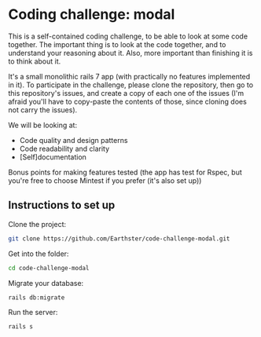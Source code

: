 # Coding challenge: modal

This is a self-contained coding challenge, to be able to look at some code together. The important thing is to look at the code together, and to understand your reasoning about it. Also, more important than finishing it is to think about it.

It's a small monolithic rails 7 app (with practically no features implemented in it). To participate in the challenge, please clone the repository, then go to this repository's issues, and create a copy of each one of the issues (I'm afraid you'll have to copy-paste the contents of those, since cloning does not carry the issues).

We will be looking at:

 * Code quality and design patterns
 * Code readability and clarity
 * [Self]documentation

Bonus points for making features tested (the app has test for Rspec, but you're free to choose Mintest if you prefer (it's also set up))

## Instructions to set up

Clone the project:
```bash
git clone https://github.com/Earthster/code-challenge-modal.git
```

Get into the folder:
```bash
cd code-challenge-modal
```

Migrate your database:
```bash
rails db:migrate
```

Run the server:
```bash
rails s
```
